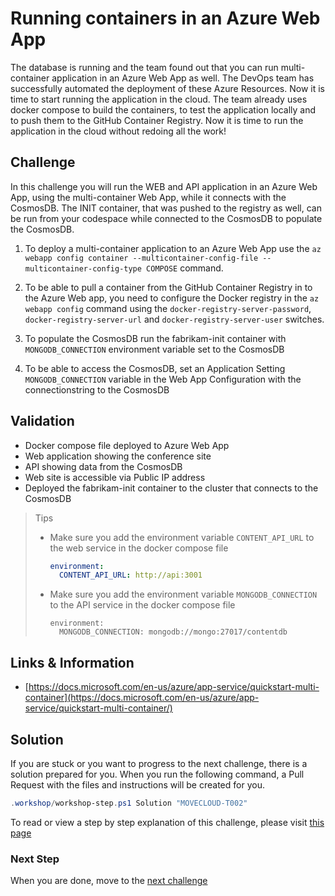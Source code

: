 # Running containers in an Azure Web App

The database is running and the team found out that you can run multi-container application in an Azure Web App as well. The DevOps team has successfully automated the deployment of these Azure Resources. Now it is time to start running the application in the cloud. The team already uses docker compose to build the containers, to test the application locally and to push them to the GitHub Container Registry. Now it is time to run the application in the cloud without redoing all the work!

## Challenge

In this challenge you will run the WEB and API application in an Azure Web App, using the multi-container Web App, while it connects with the CosmosDB. The INIT container, that was pushed to the registry as well, can be run from your codespace while connected to the CosmosDB to populate the CosmosDB. 


1. To deploy a multi-container application to an Azure Web App use the `az webapp config container --multicontainer-config-file --multicontainer-config-type COMPOSE` command. 

2. To be able to pull a container from the GitHub Container Registry in to the Azure Web app, you need to configure the Docker registry in the `az webapp config` command using the `docker-registry-server-password`, `docker-registry-server-url` and `docker-registry-server-user` switches.

3. To populate the CosmosDB run the fabrikam-init container with `MONGODB_CONNECTION` environment variable set to the CosmosDB

4. To be able to access the CosmosDB, set an Application Setting `MONGODB_CONNECTION` variable in the Web App Configuration with the connectionstring to the CosmosDB

## Validation

* Docker compose file deployed to Azure Web App
* Web application showing the conference site
* API showing data from the CosmosDB
* Web site is accessible via Public IP address
* Deployed the fabrikam-init container to the cluster that connects to the CosmosDB

> Tips
>
> * Make sure you add the environment variable `CONTENT_API_URL` to the web service in the docker compose file
>
>    ```yaml
>    environment:
>      CONTENT_API_URL: http://api:3001
>    ```
>
> * Make sure you add the environment variable `MONGODB_CONNECTION` to the API service  in the docker compose file
>
>    ```
>    environment:
>      MONGODB_CONNECTION: mongodb://mongo:27017/contentdb  
>    ```

## Links & Information

* [https://docs.microsoft.com/en-us/azure/app-service/quickstart-multi-container](https://docs.microsoft.com/en-us/azure/app-service/quickstart-multi-container/)

## Solution

If you are stuck or you want to progress to the next challenge, there is a solution prepared for you. When you run the following command, a Pull Request with the files and instructions will be created for you. 

```powershell
.workshop/workshop-step.ps1 Solution "MOVECLOUD-T002"
```

To read or view a step by step explanation of this challenge, please visit [this page](/Challenges/Module2-MovingToTheCloud/Step-By-Step/MOVECLOUD-T002-SBS.md)

### Next Step

When you are done, move to the [next challenge](/Challenges/Module3-ClosingtheFeedbackLoop/ClosingTheFeedbackLoop.md)
